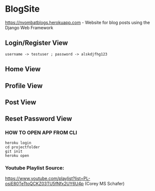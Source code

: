 # BlogSite
https://nvombatblogs.herokuapp.com - 
Website for blog posts using the Django Web Framework

## Login/Register View

```username -> testuser ; password -> alskdjfhg123```

## Home View


## Profile View


## Post View


## Reset Password View


### HOW TO OPEN APP FROM CLI
``` 
heroku login
cd projectfolder
git init
heroku open
```

### Youtube Playlist Source:
https://www.youtube.com/playlist?list=PL-osiE80TeTtoQCKZ03TU5fNfx2UY6U4p (Corey MS Schafer)
